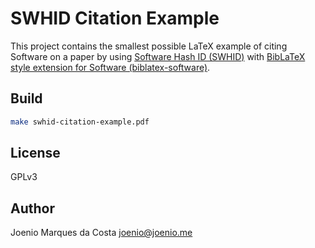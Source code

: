 # SWHID Citation Example

This project contains the smallest possible LaTeX example of citing Software on
a paper by using [Software Hash ID (SWHID)][swhid] with 
[BibLaTeX style extension for Software (biblatex-software)][biblatex-software].

## Build

```sh
make swhid-citation-example.pdf
```

## License

GPLv3

## Author

Joenio Marques da Costa <joenio@joenio.me>

[swhid]: https://www.swhid.org
[biblatex-software]: https://www.ctan.org/tex-archive/macros/latex/contrib/biblatex-contrib/biblatex-software

